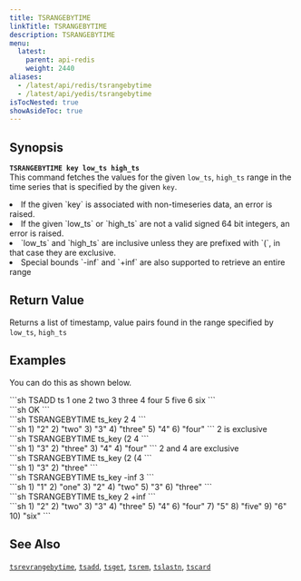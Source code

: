 ```yaml
---
title: TSRANGEBYTIME
linkTitle: TSRANGEBYTIME
description: TSRANGEBYTIME
menu:
  latest:
    parent: api-redis
    weight: 2440
aliases:
  - /latest/api/redis/tsrangebytime
  - /latest/api/yedis/tsrangebytime
isTocNested: true
showAsideToc: true
---
```


## Synopsis
<b>`TSRANGEBYTIME key low_ts high_ts`</b><br>
This command fetches the values for the given `low_ts`, `high_ts` range in the time series that is
specified by the given `key`.

<li>If the given `key` is associated with non-timeseries data, an error is raised.</li>
<li>If the given `low_ts` or `high_ts` are not a valid signed 64 bit integers, an error is raised.</li>
<li>`low_ts` and `high_ts` are inclusive unless they are prefixed with `(`, in that case they are
exclusive.</li>
<li>Special bounds `-inf` and `+inf` are also supported to retrieve an entire range</li>

## Return Value
Returns a list of timestamp, value pairs found in the range specified by `low_ts`, `high_ts`

## Examples

You can do this as shown below.
<div class='copy separator-dollar'>
```sh
TSADD ts 1 one 2 two 3 three 4 four 5 five 6 six
```
</div>
```sh
OK
```
<div class='copy separator-dollar'>
```sh
TSRANGEBYTIME ts_key 2 4
```
</div>
```sh
1) "2"
2) "two"
3) "3"
4) "three"
5) "4"
6) "four"
```
2 is exclusive
<div class='copy separator-dollar'>
```sh
TSRANGEBYTIME ts_key (2 4
```
</div>
```sh
1) "3"
2) "three"
3) "4"
4) "four"
```
2 and 4 are exclusive
<div class='copy separator-dollar'>
```sh
TSRANGEBYTIME ts_key (2 (4
```
</div>
```sh
1) "3"
2) "three"
```
<div class='copy separator-dollar'>
```sh
TSRANGEBYTIME ts_key -inf 3
```
</div>
```sh
1) "1"
2) "one"
3) "2"
4) "two"
5) "3"
6) "three"
```
<div class='copy separator-dollar'>
```sh
TSRANGEBYTIME ts_key 2 +inf
```
</div>
```sh
 1) "2"
 2) "two"
 3) "3"
 4) "three"
 5) "4"
 6) "four"
 7) "5"
 8) "five"
 9) "6"
10) "six"
```

## See Also
[`tsrevrangebytime`](../tsrevrangebytime/), [`tsadd`](../tsadd/), [`tsget`](../tsget/),
[`tsrem`](../tsrem/), [`tslastn`](../tslastn/), [`tscard`](../tscard/)
